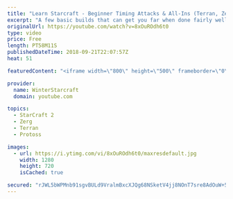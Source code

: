 ```yaml
---
title: "Learn Starcraft - Beginner Timing Attacks & All-Ins (Terran, Zerg & Protoss)"
excerpt: "A few basic builds that can get you far when done fairly well. Also important is how not to overextend and lose everything."
originalUrl: https://youtube.com/watch?v=8xOuROdh6t0
type: video
price: Free
length: PT58M11S
publishedDateTime: 2018-09-21T22:07:57Z
heat: 51

featuredContent: "<iframe width=\"800\" height=\"500\" frameborder=\"0\" src=\"https://www.youtube.com/embed/8xOuROdh6t0\" allow=\"accelerometer; autoplay; encrypted-media; gyroscope; picture-in-picture\" allowfullscreen></iframe>"

provider:
  name: WinterStarcraft
  domain: youtube.com

topics:
  - StarCraft 2
  - Zerg
  - Terran
  - Protoss

images:
  - url: https://i.ytimg.com/vi/8xOuROdh6t0/maxresdefault.jpg
    width: 1280
    height: 720
    isCached: true

secured: "rJWL5bWPMnb91sgvBULd9VralmBxcXJQg68NSketV4jj8NOnT7sre8AdOuW+5vtfVpLx3JwLYo9jHudZN7zIvyNrRZ+H17JdB/ZuA5fvRRAfagnQsP2Ab26f9rr+Bl7fUjFigPsNaOfZWpEWkUMhjWYgtWcKo5FzxQSuvPtmssetsFmcalHatU6xJd+N/i5IWaQ1tzDY3/nuPIFrO4Xd4m4ABtiqdMusCGpYfGtUUfFfaFpAaJCtNEBdEWoEeeJIYKYRftuLC9I2+tTyKgpzBZ0j6wvDe1rC+YbtDslceagSyCOqwd1uvplKmqtEiBoHU1kYCuEr2KhAg7Q3NmIGEVTf+PWngy7fzMTiyL//U72F2POt5g9BiiNj8SUD+kIvVjp6R8bHSbr2soCrNYfgu2ntHVRZ4bAEdqdZrcpox4o=;AbEMIB3J0S/dGMe0siaIWQ=="
---
```


